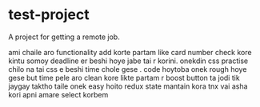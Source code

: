 # test-project
A project for getting a remote job.

ami chaile aro functionality add korte partam like card number check kore kintu somoy deadline er beshi hoye jabe tai r korini.
onekdin css practise chilo na tai css e beshi time chole gese .
code hoytoba onek rough hoye gese but time pele aro clean kore likte partam
r boost button ta jodi tik jaygay taktho taile onek easy hoito redux state mantain kora
tnx vai
asha kori apni amare select korbem

